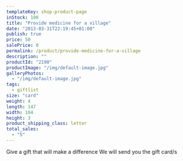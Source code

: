 ```yaml
---
templateKey: shop-product-page
inStock: 100
title: "Provide medicine for a village"
date: "2013-03-31T22:19:45+01:00"
publish: true
price: 50
salePrice: 0
permalink: /product/provide-medicine-for-a-village
description: ""
productId: "2190"
productImage: "/img/default-image.jpg"
galleryPhotos:
  - "/img/default-image.jpg"
tags:
  - giftlist
size: "card"
weight: 4
length: 147
width: 104
height: 3
product_shipping_class: letter
total_sales:
  - "5"
---
```


Give a gift that will make a difference We will send you the gift card/s

